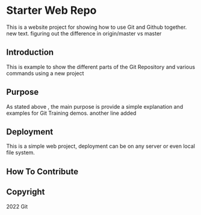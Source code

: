 # Starter Web Repo

This is a website project for showing how to use Git and Github together. new text.
figuring out the difference in origin/master vs master

## Introduction

This is example to show the different parts of the Git Repository and various commands using a new project

## Purpose

As stated above , the main purpose is provide a simple explanation and examples for Git Training demos.
another line added

## Deployment

This is a simple web project, deployment can be on any server or even local file system.

## How To Contribute

## Copyright

2022 Git